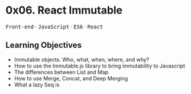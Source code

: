# 0x06. React Immutable

<kbd>Front-end</kbd> &middot; <kbd>JavaScript</kbd> &middot; <kbd>ES6</kbd> &middot; <kbd>React</kbd>

## Learning Objectives

* Immutable objects. Who, what, when, where, and why?
* How to use the Immutable.js library to bring immutability to Javascript
* The differences between List and Map
* How to use Merge, Concat, and Deep Merging
* What a lazy Seq is